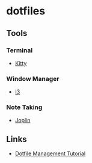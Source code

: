 # dotfiles

## Tools
### Terminal
- [Kitty](https://sw.kovidgoyal.net/kitty/)
### Window Manager
- [I3](https://i3wm.org/)
### Note Taking
- [Joplin](https://joplinapp.org/)

## Links
- [Dotfile Management Tutorial](https://www.atlassian.com/git/tutorials/dotfiles)
